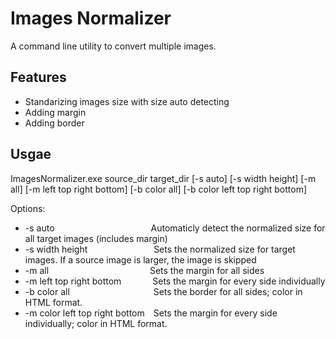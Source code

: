 # Images Normalizer
A command line utility to convert multiple images.

## Features
- Standarizing images size with size auto detecting
- Adding margin
- Adding border

## Usgae

ImagesNormalizer.exe source_dir target_dir [-s auto] [-s width height] [-m all] [-m left top right bottom] [-b color all] [-b color left top right bottom]

Options:
- -s auto&emsp;&emsp;&emsp;&emsp;&emsp;&emsp;&emsp;&emsp;&emsp;&emsp;&emsp;Automaticly detect the normalized size for all target images (includes margin)
- -s width height &emsp;&emsp;&emsp;&emsp;&emsp;&emsp;&emsp; Sets the normalized size for target images. If a source image is larger, the image is skipped
- -m all &emsp;&emsp;&emsp;&emsp;&emsp;&emsp;&emsp;&emsp;&emsp;&emsp;&emsp; Sets the margin for all sides 
- -m left top right bottom &emsp;&emsp;&emsp; Sets the margin for every side individually
- -b color all &emsp;&emsp;&emsp;&emsp;&emsp;&emsp;&emsp;&emsp;&emsp; Sets the border for all sides; color in HTML format.
- -m color left top right bottom&emsp;Sets the margin for every side individually; color in HTML format.
